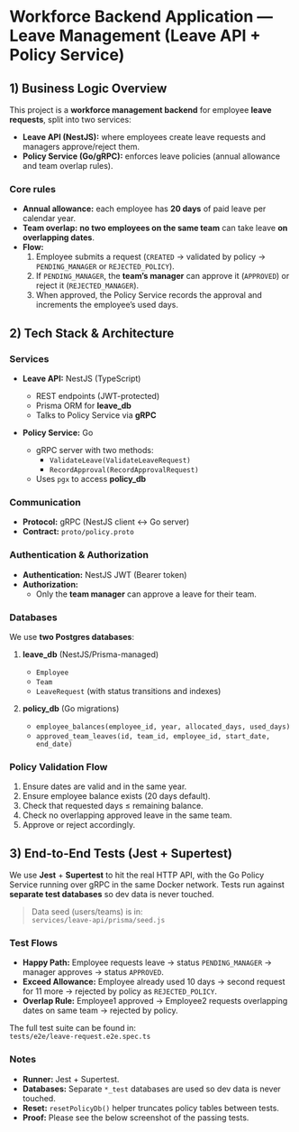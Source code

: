 # Workforce Backend Application — Leave Management (Leave API + Policy Service)

## 1) Business Logic Overview

This project is a **workforce management backend** for employee **leave requests**, split into two services:

- **Leave API (NestJS):** where employees create leave requests and managers approve/reject them.
- **Policy Service (Go/gRPC):** enforces leave policies (annual allowance and team overlap rules).

### Core rules

- **Annual allowance:** each employee has **20 days** of paid leave per calendar year.
- **Team overlap:** **no two employees on the same team** can take leave **on overlapping dates**.
- **Flow:**
  1. Employee submits a request (`CREATED` → validated by policy → `PENDING_MANAGER` or `REJECTED_POLICY`).
  2. If `PENDING_MANAGER`, the **team’s manager** can approve it (`APPROVED`) or reject it (`REJECTED_MANAGER`).
  3. When approved, the Policy Service records the approval and increments the employee’s used days.

## 2) Tech Stack & Architecture

### Services

- **Leave API:** NestJS (TypeScript)

  - REST endpoints (JWT-protected)
  - Prisma ORM for **leave_db**
  - Talks to Policy Service via **gRPC**

- **Policy Service:** Go
  - gRPC server with two methods:
    - `ValidateLeave(ValidateLeaveRequest)`
    - `RecordApproval(RecordApprovalRequest)`
  - Uses `pgx` to access **policy_db**

### Communication

- **Protocol:** gRPC (NestJS client ↔ Go server)
- **Contract:** `proto/policy.proto`

### Authentication & Authorization

- **Authentication:** NestJS JWT (Bearer token)
- **Authorization:**
  - Only the **team manager** can approve a leave for their team.

### Databases

We use **two Postgres databases**:

1. **leave_db** (NestJS/Prisma-managed)

   - `Employee`
   - `Team`
   - `LeaveRequest` (with status transitions and indexes)

2. **policy_db** (Go migrations)
   - `employee_balances(employee_id, year, allocated_days, used_days)`
   - `approved_team_leaves(id, team_id, employee_id, start_date, end_date)`

### Policy Validation Flow

1. Ensure dates are valid and in the same year.
2. Ensure employee balance exists (20 days default).
3. Check that requested days ≤ remaining balance.
4. Check no overlapping approved leave in the same team.
5. Approve or reject accordingly.

## 3) End-to-End Tests (Jest + Supertest)

We use **Jest** + **Supertest** to hit the real HTTP API, with the Go Policy Service running over gRPC in the same Docker network. Tests run against **separate test databases** so dev data is never touched.

> Data seed (users/teams) is in:  
> `services/leave-api/prisma/seed.js`

### Test Flows

- **Happy Path:** Employee requests leave → status `PENDING_MANAGER` → manager approves → status `APPROVED`.
- **Exceed Allowance:** Employee already used 10 days → second request for 11 more → rejected by policy as `REJECTED_POLICY`.
- **Overlap Rule:** Employee1 approved → Employee2 requests overlapping dates on same team → rejected by policy.

The full test suite can be found in:  
`tests/e2e/leave-request.e2e.spec.ts`

### Notes

- **Runner:** Jest + Supertest.
- **Databases:** Separate `*_test` databases are used so dev data is never touched.
- **Reset:** `resetPolicyDb()` helper truncates policy tables between tests.
- **Proof:** Please see the below screenshot of the passing tests.
